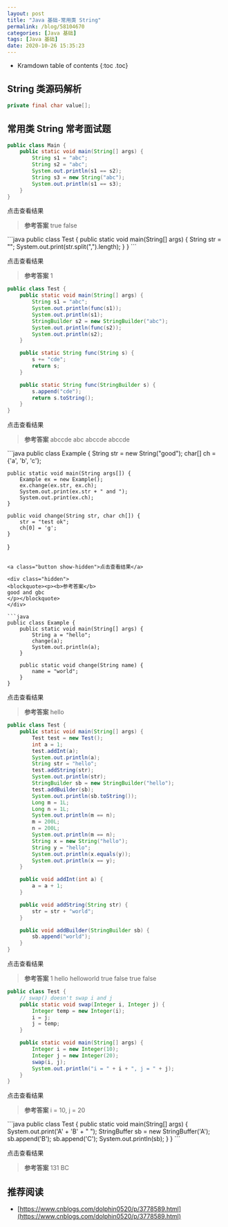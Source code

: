 ```yaml
---
layout: post
title: "Java 基础-常用类 String"
permalink: /blog/58104670
categories: [Java 基础]
tags: [Java 基础]
date: 2020-10-26 15:35:23
---
```


* Kramdown table of contents
{:toc .toc}
## String 类源码解析

```java
private final char value[];
```

## 常用类 String 常考面试题

```java
public class Main {
    public static void main(String[] args) {
        String s1 = "abc";
        String s2 = "abc";
        System.out.println(s1 == s2);
        String s3 = new String("abc");
        System.out.println(s1 == s3);
    }
}
```

<a class="button show-hidden">点击查看结果</a>

<div class="hidden">
<blockquote><p><b>参考答案</b>
true
false
</p></blockquote>
</div>
```java
public class Test {
    public static void main(String[] args) {
        String str = "";
        System.out.print(str.split(",").length);
    }
}
```

<a class="button show-hidden">点击查看结果</a>

<div class="hidden">
<blockquote><p><b>参考答案</b>
1
</p></blockquote>
</div>

```java
public class Test {
    public static void main(String[] args) {
        String s1 = "abc";
        System.out.println(func(s1));
        System.out.println(s1);
        StringBuilder s2 = new StringBuilder("abc");
        System.out.println(func(s2));
        System.out.println(s2);
    }

    public static String func(String s) {
        s += "cde";
        return s;
    }

    public static String func(StringBuilder s) {
        s.append("cde");
        return s.toString();
    }
}
```

<a class="button show-hidden">点击查看结果</a>

<div class="hidden">
<blockquote><p><b>参考答案</b>
abccde
abc
abccde
abccde
</p></blockquote>
</div>
```java
public class Example {
    String str = new String("good");
    char[] ch = {'a', 'b', 'c'};

    public static void main(String args[]) {
        Example ex = new Example();
        ex.change(ex.str, ex.ch);
        System.out.print(ex.str + " and ");
        System.out.print(ex.ch);
    }

    public void change(String str, char ch[]) {
        str = "test ok";
        ch[0] = 'g';
    }
}
```

<a class="button show-hidden">点击查看结果</a>

<div class="hidden">
<blockquote><p><b>参考答案</b>
good and gbc
</p></blockquote>
</div>

```java
public class Example {
    public static void main(String[] args) {
        String a = "hello";
        change(a);
        System.out.println(a);
    }

    public static void change(String name) {
        name = "world";
    }
}
```

<a class="button show-hidden">点击查看结果</a>

<div class="hidden">
<blockquote><p><b>参考答案</b>
hello
</p></blockquote>
</div>

```java
public class Test {
    public static void main(String[] args) {
        Test test = new Test();
        int a = 1;
        test.addInt(a);
        System.out.println(a);
        String str = "hello";
        test.addString(str);
        System.out.println(str);
        StringBuilder sb = new StringBuilder("hello");
        test.addBuilder(sb);
        System.out.println(sb.toString());
        Long m = 1L;
        Long n = 1L;
        System.out.println(m == n);
        m = 200L;
        n = 200L;
        System.out.println(m == n);
        String x = new String("hello");
        String y = "hello";
        System.out.println(x.equals(y));
        System.out.println(x == y);
    }

    public void addInt(int a) {
        a = a + 1;
    }

    public void addString(String str) {
        str = str + "world";
    }

    public void addBuilder(StringBuilder sb) {
        sb.append("world");
    }
}
```

<a class="button show-hidden">点击查看结果</a>

<div class="hidden">
<blockquote><p><b>参考答案</b>
1
hello
helloworld
true
false
true
false
</p></blockquote>
</div>

```java
public class Test {
    // swap() doesn't swap i and j
    public static void swap(Integer i, Integer j) {
        Integer temp = new Integer(i);
        i = j;
        j = temp;
    }

    public static void main(String[] args) {
        Integer i = new Integer(10);
        Integer j = new Integer(20);
        swap(i, j);
        System.out.println("i = " + i + ", j = " + j);
    }
}
```

<a class="button show-hidden">点击查看结果</a>

<div class="hidden">
<blockquote><p><b>参考答案</b>
i = 10, j = 20
</p></blockquote>
</div>
```java
public class Test {
    public static void main(String[] args) {
        System.out.print('A' + 'B' + " ");
        StringBuffer sb = new StringBuffer('A');
        sb.append('B');
        sb.append('C');
        System.out.println(sb);
    }
}
```

<a class="button show-hidden">点击查看结果</a>

<div class="hidden">
<blockquote><p><b>参考答案</b>
131 BC
</p></blockquote>
</div>

## 推荐阅读

- [https://www.cnblogs.com/dolphin0520/p/3778589.html](https://www.cnblogs.com/dolphin0520/p/3778589.html)